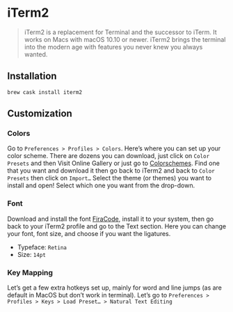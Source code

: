 # iTerm2

> iTerm2 is a replacement for Terminal and the successor to iTerm. It works on Macs with macOS 10.10 or newer. iTerm2 brings the terminal into the modern age with features you never knew you always wanted.

## Installation

```
brew cask install iterm2
```

## Customization

### Colors

Go to `Preferences > Profiles > Colors`. Here’s where you can set up your color scheme. There are dozens you can download, just click on `Color Presets` and then Visit Online Gallery or just go to [Colorschemes](http://iterm2colorschemes.com/). Find one that you want and download it then go back to iTerm2 and back to `Color Presets` then click on `Import…` Select the theme (or themes) you want to install and open! Select which one you want from the drop-down.

### Font

Download and install the font [FiraCode](https://github.com/ryanoasis/nerd-fonts/releases/download/v2.0.0/FiraCode.zip), install it to your system, then go back to your iTerm2 profile and go to the Text section. Here you can change your font, font size, and choose if you want the ligatures.

- Typeface: `Retina`
- Size: `14pt`

### Key Mapping

Let’s get a few extra hotkeys set up, mainly for word and line jumps (as are default in MacOS but don’t work in terminal). Let’s go to `Preferences > Profiles > Keys > Load Preset… > Natural Text Editing`
